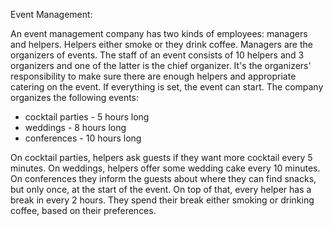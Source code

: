 Event Management:

An event management company has two kinds of employees: managers and helpers. Helpers either
smoke or they drink coffee. Managers are the organizers of events. The staff of an event consists of 10
helpers and 3 organizers and one of the latter is the chief organizer. It's the organizers' responsibility to
make sure there are enough helpers and appropriate catering on the event. If everything is set, the event
can start.
The company organizes the following events:

- cocktail parties - 5 hours long
- weddings - 8 hours long
- conferences - 10 hours long

On cocktail parties, helpers ask guests if they want more cocktail every 5 minutes. On weddings, helpers
offer some wedding cake every 10 minutes. On conferences they inform the guests about where they
can find snacks, but only once, at the start of the event. On top of that, every helper has a break in every
2 hours. They spend their break either smoking or drinking coffee, based on their preferences.